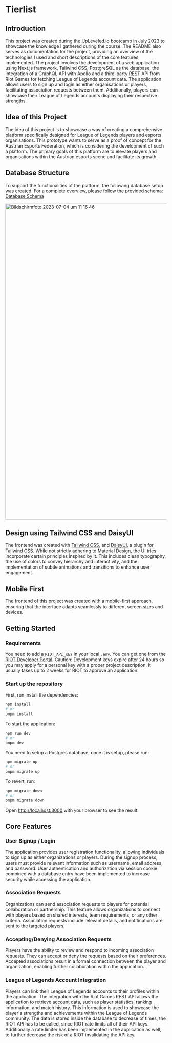 # Tierlist

## Introduction

This project was created during the UpLeveled.io bootcamp in July 2023 to showcase the knowledge I gathered during the course. The README also serves as documentation for the project, providing an overview of the technologies I used and short descriptions of the core features implemented. The project involves the development of a web application using Next.js framework, Tailwind CSS, PostgreSQL as the database, the integration of a GraphQL API with Apollo and a third-party REST API from Riot Games for fetching League of Legends account data. The application allows users to sign up and login as either organisations or players, facilitating association requests between them. Additionally, players can showcase their League of Legends accounts displaying their respective strengths.

## Idea of this Project

The idea of this project is to showcase a way of creating a comprehensive platform specifically designed for League of Legends players and esports organisations. This prototype wants to serve as a proof of concept for the Austrian Esports Federation, which is considering the development of such a platform. The primary goals of this platform are to elevate players and organisations within the Austrian esports scene and facilitate its growth.

## Database Structure

To support the functionalities of the platform, the following database setup was created. For a complete overview, please follow the provided schema: [Database Schema](https://drawsql.app/teams/davids-team-30/diagrams/final-project-tierlist)

<img width="984" alt="Bildschirmfoto 2023-07-04 um 11 16 46" src="https://github.com/Davidihl/tierlist/assets/111972510/bfa02877-e97f-4eec-b852-12e04fce8798">

## Design using Tailwind CSS and DaisyUI

The frontend was created with [Tailwind CSS](https://tailwindcss.com/), and [DaisyUI](https://daisyui.com/), a plugin for Tailwind CSS. While not strictly adhering to Material Design, the UI tries incorporate certain principles inspired by it. This includes clean typography, the use of colors to convey hierarchy and interactivity, and the implementation of subtle animations and transitions to enhance user engagement.

## Mobile First

The frontend of this project was created with a mobile-first approach, ensuring that the interface adapts seamlessly to different screen sizes and devices.

## Getting Started

### Requirements

You need to add a `RIOT_API_KEY` in your local `.env`. You can get one from the [RIOT Developer Portal](https://developer.riotgames.com/). Caution: Development keys expire after 24 hours so you may apply for a personal key with a proper project description. It usually takes up to 2 weeks for RIOT to approve an application.

### Start up the repository

First, run install the dependencies:

```bash
npm install
# or
pnpm install
```

To start the application:

```bash
npm run dev
# or
pnpm dev
```

You need to setup a Postgres database, once it is setup, please run:

```bash
npm migrate up
# or
pnpm migrate up
```

To revert, run:

```bash
npm migrate down
# or
pnpm migrate down
```

Open [http://localhost:3000](http://localhost:3000) with your browser to see the result.

## Core Features

### User Signup / Login

The application provides user registration functionality, allowing individuals to sign up as either organizations or players. During the signup process, users must provide relevant information such as username, email address, and password. User authentication and authorization via session cookie combined with a database entry have been implemented to increase security while accessing the application.

### Association Requests

Organizations can send association requests to players for potential collaboration or partnership. This feature allows organizations to connect with players based on shared interests, team requirements, or any other criteria. Association requests include relevant details, and notifications are sent to the targeted players.

### Accepting/Denying Association Requests

Players have the ability to review and respond to incoming association requests. They can accept or deny the requests based on their preferences. Accepted associations result in a formal connection between the player and organization, enabling further collaboration within the application.

### League of Legends Account Integration

Players can link their League of Legends accounts to their profiles within the application. The integration with the Riot Games REST API allows the application to retrieve account data, such as player statistics, ranking information, and match history. This information is used to showcase the player's strengths and achievements within the League of Legends community. The data is stored inside the database to decrease of times, the RIOT API has to be called, since RIOT rate limits all of their API keys. Additionally a rate limiter has been implemented in the application as well, to further decrease the risk of a RIOT invalidating the API key.
